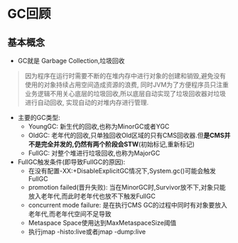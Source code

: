 # GC回顾
## 基本概念
* GC就是 Garbage Collection,垃圾回收
>因为程序在运行时需要不断的在堆内存中进行对象的创建和销毁,避免没有使用的对象持续占用空间造成资源的浪费,
同时JVM为了方便程序员只注重业务逻辑不用关心底层的垃圾回收,所以底层自动实现了垃圾回收器对垃圾进行自动回收,
实现自动的对堆内存进行管理.
* 主要的GC类型:
    * YoungGC: 新生代的回收,也称为MinorGC或者YGC
    * OldGC: 老年代的回收,只单独回收Old区域的只有CMS回收器.但**是CMS并不是完全并发的,仍然有两个阶段会STW**(初始标记,重新标记)
    * FullGC: 对整个堆进行垃圾回收,也称为MajorGC
* FullGC触发条件(即导致FullGC的原因):
    * 在没有配置-XX:+DisableExplicitGC情况下,System.gc()可能会触发FullGC
    * promotion failed(晋升失败): 当在MinorGC时,Survivor放不下,对象只能放入老年代,而此时老年代也放不下触发FullGC
    * concurrent mode failure: 是在执行CMS GC的过程中同时有对象要放入老年代,而老年代空间不足导致
    * Metaspace Space使用达到MaxMetaspaceSize阈值
    * 执行jmap -histo:live或者jmap -dump:live
    